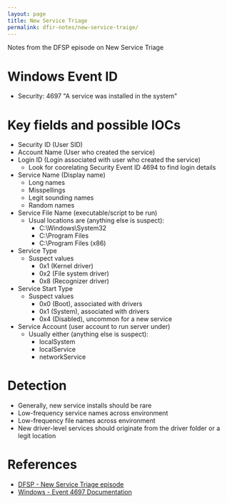 ```yaml
---
layout: page
title: New Service Triage
permalink: dfir-notes/new-service-traige/
---
```


Notes from the DFSP episode on New Service Triage

# Windows Event ID
* Security: 4697 "A service was installed in the system"

# Key fields and possible IOCs
* Security ID (User SID)
* Account Name (User who created the service)
* Login ID (Login associated with user who created the service)
  * Look for coorelating Security Event ID 4694 to find login details
* Service Name (Display name)
  * Long names
  * Misspellings
  * Legit sounding names
  * Random names
* Service File Name (executable/script to be run)
  * Usual locations are (anything else is suspect):
    * C:\Windows\System32
    * C:\Program Files
    * C:\Program Files (x86)
* Service Type
  * Suspect values
    * 0x1 (Kernel driver)
    * 0x2 (File system driver)
    * 0x8 (Recognizer driver)
* Service Start Type
  * Suspect values
    * 0x0 (Boot), associated with drivers
    * 0x1 (System), associated with drivers
    * 0x4 (Disabled), uncommon for a new service
* Service Account (user account to run server under)
  * Usually either (anything else is suspect):
    * localSystem
    * localService
    * networkService

# Detection
* Generally, new service installs should be rare
* Low-frequency service names across environment
* Low-frequency file names across environment
* New driver-level services should originate from the driver folder or a legit location

# References
* [DFSP - New Service Triage episode](https://digitalforensicsurvivalpodcast.com/2020/06/23/dfsp-227-new-service-triage/)
* [Windows - Event 4697 Documentation](https://docs.microsoft.com/en-us/windows/security/threat-protection/auditing/event-4697)
